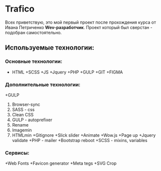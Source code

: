 # Trafico
Всех приветствую, это мой первый проект после прохождения курса от Ивана Петриченко **Wev-разработчик**.
Проект который был сверстан - подобран самостоятельно.

## Используемые технологии:
### Основные технологии:
+ HTML
+SCSS
+JS
+Jquery
+PHP
+GULP
+GIT
+FIGMA
### Дополнительные технологии:
+GULP
   1. Browser-sync
   2. SASS - css
   3. Clean CSS
   4. GULP - autoprefixer
   5. Rename
   6. Imagemin
   7. HTMLmin
+Gitignore
+Slick slider
+Animate
+Wow.js
+Page up
+Jquery validate
+PHP - mailer
+Bootstrap reboot
+SCSS - mixins, variables
### Сервисы:
+Web Fonts
+Favicon generator
+Meta tegs
+SVG Crop
